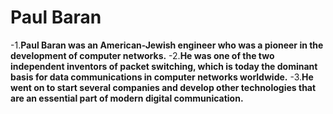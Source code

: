 # Paul Baran
-1.**Paul Baran was an American-Jewish engineer who was a pioneer in the development of computer networks.**
-2.**He was one of the two independent inventors of packet switching, which is today the dominant basis for data communications in computer networks worldwide.**
-3.**He went on to start several companies and develop other technologies that are an essential part of modern digital communication.**
